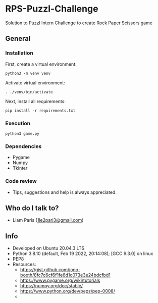 # RPS-Puzzl-Challenge

Solution to Puzzl Intern Challenge to create Rock Paper Scissors game

## General ##

### Installation ###
First, create a virtual environment:
~~~~
python3 -m venv venv
~~~~

Activate virtual environment:
~~~~
. ./venv/bin/activate
~~~~

Next, install all requirements:
~~~~
pip install -r requirements.txt
~~~~

### Execution ###

~~~~
python3 game.py
~~~~

### Dependencies ###
* Pygame
* Numpy
* Tkinter

### Code review ###
* Tips, suggestions and help is always appreciated.

## Who do I talk to? ##
* Liam Paris (1le2pari3@gmail.com)

## Info ##
* Developed on Ubuntu 20.04.3 LTS
* Python 3.8.10 (default, Feb 19 2022, 20:14:08); [GCC 9.3.0] on linux
* PEP8
* Resources:
  * https://gist.github.com/jono-booth/8fc7c6cf6f1fe6d1c073e3e24bdcfbd1
  * https://www.pygame.org/wiki/tutorials
  * https://numpy.org/doc/stable/
  * https://www.python.org/dev/peps/pep-0008/
  * 
